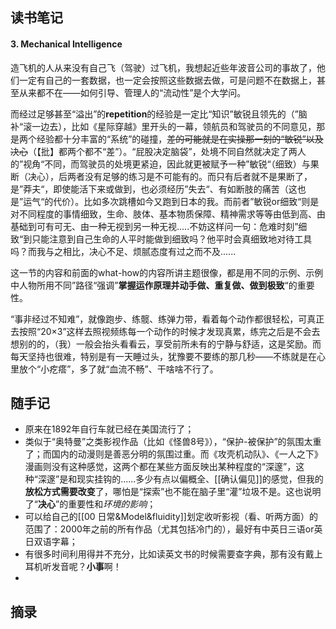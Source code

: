 ## 读书笔记

#### 3. Mechanical Intelligence

造飞机的人从来没有自己飞（驾驶）过飞机，我想起近些年波音公司的事故了，他们一定有自己的一套数据，也一定会按照这些数据去做，可是问题不在数据上，甚至从来都不在——如何引导、管理人的“流动性”是个大学问。

而经过足够甚至“溢出”的**repetition**的经验是一定比“知识”敏锐且领先的（”脑补“滚一边去），比如《星际穿越》里开头的一幕，领航员和驾驶员的不同意见，那是两个经验都十分丰富的“系统”的碰撞，~~差的可能就是在实操那一刻的“敏锐”以及决心~~（【批】都两个都不“差”）。“屁股决定脑袋”，处境不同自然就决定了两人的”视角“不同，而驾驶员的处境更紧迫，因此就更被赋予一种”敏锐“（细致）与果断（决心），后两者没有足够的练习是不可能有的。而只有后者就不是果断了，是”莽夫“，即使能活下来或做到，也必须经历”失去“、有如断肢的痛苦（这也是”运气“的代价）。比如多次跳槽如今又跑到日本的我。而前者”敏锐or细致“则是对不同程度的事情细致，生命、肢体、基本物质保障、精神需求等等由低到高、由基础到可有可无、由一种无视到另一种无视.....不妨这样问一句：危难时刻”细致“到只能注意到自己生命的人平时能做到细致吗？他平时会真细致地对待工具吗？而我与之相比，决心不足、烦腻态度有过之而不及......

这一节的内容和前面的what-how的内容所讲主题很像，都是用不同的示例、示例中人物所用不同”路径“强调”**掌握运作原理并动手做、重复做、做到极致**“的重要性。

“事非经过不知难”，就像跑步、练髋、练弹力带，看着每个动作都很轻松，可真正去按照“20×3”这样去照视频练每一个动作的时候才发现真累，练完之后是不会去想别的的，（我）一般会抬头看看云，享受前所未有的宁静与舒适，这是奖励。而每天坚持也很难，特别是有一天睡过头，犹豫要不要练的那几秒——不练就是在心里放个“小疙瘩”，多了就“血流不畅”、干啥啥不行了。

## 随手记
- 原来在1892年自行车就已经在美国流行了；
- 类似于“奥特曼”之类影视作品（比如《怪兽8号》），“保护-被保护”的氛围太重了；而国内的动漫则是善恶分明的氛围过重。而《攻壳机动队》、《一人之下》漫画则没有这种感觉，这两个都在某些方面反映出某种程度的“深邃”，这种“深邃”是和现实挂钩的......多少有点以偏概全、[[确认偏见]]的感觉，但我的**放松方式需要改变**了，哪怕是“探索”也不能在脑子里“灌”垃圾不是。这也说明了“**决心**”的重要性和*环境的影响*；
- 可以给自己的[[00 日常&Model&fluidity]]划定收听影视（看、听两方面）的范围了：2000年之前的所有作品（尤其包括冷门的），最好有中英日三语or英日双语字幕；
- 有很多时间利用得并不充分，比如读英文书的时候需要查字典，那有没有戴上耳机听发音呢？**小事**啊！
- 

## 摘录